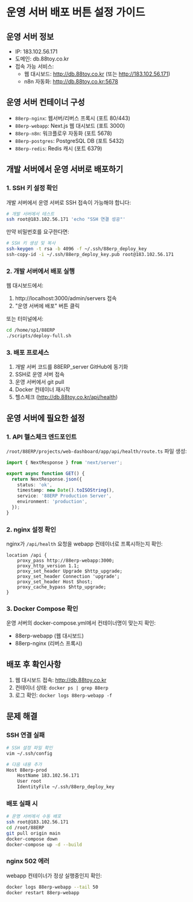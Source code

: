 # 운영 서버 배포 버튼 설정 가이드

## 운영 서버 정보
- IP: 183.102.56.171
- 도메인: db.88toy.co.kr
- 접속 가능 서비스:
  - 웹 대시보드: http://db.88toy.co.kr (또는 http://183.102.56.171)
  - n8n 자동화: http://db.88toy.co.kr:5678

## 운영 서버 컨테이너 구성
- `88erp-nginx`: 웹서버/리버스 프록시 (포트 80/443)
- `88erp-webapp`: Next.js 웹 대시보드 (포트 3000)
- `88erp-n8n`: 워크플로우 자동화 (포트 5678)
- `88erp-postgres`: PostgreSQL DB (포트 5432)
- `88erp-redis`: Redis 캐시 (포트 6379)

## 개발 서버에서 운영 서버로 배포하기

### 1. SSH 키 설정 확인
개발 서버에서 운영 서버로 SSH 접속이 가능해야 합니다:
```bash
# 개발 서버에서 테스트
ssh root@183.102.56.171 'echo "SSH 연결 성공"'
```

만약 비밀번호를 요구한다면:
```bash
# SSH 키 생성 및 복사
ssh-keygen -t rsa -b 4096 -f ~/.ssh/88erp_deploy_key
ssh-copy-id -i ~/.ssh/88erp_deploy_key.pub root@183.102.56.171
```

### 2. 개발 서버에서 배포 실행
웹 대시보드에서:
1. http://localhost:3000/admin/servers 접속
2. "운영 서버에 배포" 버튼 클릭

또는 터미널에서:
```bash
cd /home/sp1/88ERP
./scripts/deploy-full.sh
```

### 3. 배포 프로세스
1. 개발 서버 코드를 88ERP_server GitHub에 동기화
2. SSH로 운영 서버 접속
3. 운영 서버에서 git pull
4. Docker 컨테이너 재시작
5. 헬스체크 (http://db.88toy.co.kr/api/health)

## 운영 서버에 필요한 설정

### 1. API 헬스체크 엔드포인트
`/root/88ERP/projects/web-dashboard/app/api/health/route.ts` 파일 생성:
```typescript
import { NextResponse } from 'next/server';

export async function GET() {
  return NextResponse.json({
    status: 'ok',
    timestamp: new Date().toISOString(),
    service: '88ERP Production Server',
    environment: 'production',
  });
}
```

### 2. nginx 설정 확인
nginx가 `/api/health` 요청을 webapp 컨테이너로 프록시하는지 확인:
```nginx
location /api {
    proxy_pass http://88erp-webapp:3000;
    proxy_http_version 1.1;
    proxy_set_header Upgrade $http_upgrade;
    proxy_set_header Connection 'upgrade';
    proxy_set_header Host $host;
    proxy_cache_bypass $http_upgrade;
}
```

### 3. Docker Compose 확인
운영 서버의 docker-compose.yml에서 컨테이너명이 맞는지 확인:
- 88erp-webapp (웹 대시보드)
- 88erp-nginx (리버스 프록시)

## 배포 후 확인사항
1. 웹 대시보드 접속: http://db.88toy.co.kr
2. 컨테이너 상태: `docker ps | grep 88erp`
3. 로그 확인: `docker logs 88erp-webapp -f`

## 문제 해결

### SSH 연결 실패
```bash
# SSH 설정 파일 확인
vim ~/.ssh/config

# 다음 내용 추가
Host 88erp-prod
    HostName 183.102.56.171
    User root
    IdentityFile ~/.ssh/88erp_deploy_key
```

### 배포 실패 시
```bash
# 운영 서버에서 수동 배포
ssh root@183.102.56.171
cd /root/88ERP
git pull origin main
docker-compose down
docker-compose up -d --build
```

### nginx 502 에러
webapp 컨테이너가 정상 실행중인지 확인:
```bash
docker logs 88erp-webapp --tail 50
docker restart 88erp-webapp
```